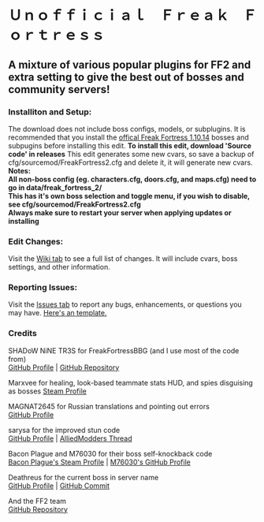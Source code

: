 # Ｕｎｏｆｆｉｃｉａｌ　Ｆｒｅａｋ　Ｆｏｒｔｒｅｓｓ
## A mixture of various popular plugins for FF2 and extra setting to give the best out of bosses and community servers!

### Installiton and Setup:
The download does not include boss configs, models, or subplugins. It is recommended that you install the [offical Freak Fortress 1.10.14](https://github.com/50DKP/FF2-Official/releases/tag/1.10.14 "Release FF2 1.10.14 · 50DKP/FF2-Official") bosses and subpugins before installing this edit. **To install this edit, download 'Source code' in releases** This edit generates some new cvars, so save a backup of cfg/sourcemod/FreakFortress2.cfg and delete it, it will generate new cvars. **Notes:**                                             
**All non-boss config (eg. characters.cfg, doors.cfg, and maps.cfg) need to go in data/freak_fortress_2/**                         
**This has it's own boss selection and toggle menu, if you wish to disable, see cfg/sourcemod/FreakFortress2.cfg**                 
**Always make sure to restart your server when applying updates or installing**

### Edit Changes:
Visit the [Wiki tab](https://github.com/Batfoxkid/FreakFortressBat/wiki "Home · Batfoxkid/FreakFortressBat Wiki") to see a full list of changes. It will include cvars, boss settings, and other information.

### Reporting Issues:
Visit the [Issues tab](https://github.com/Batfoxkid/FreakFortressBat/issues "Issues · Batfoxkid/FreakFortressBat") to report any bugs, enhancements, or questions you may have. [Here's an template.](https://github.com/Batfoxkid/FreakFortressBat/blob/master/CONTRIBUTING.md "FreakFortressBat/CONTRIBUTING.md at master · Batfoxkid/FreakFortressBat")

### Credits
SHADoW NiNE TR3S for FreakFortressBBG (and I use most of the code from)                                                
[GitHub Profile](https://github.com/shadow93 "shadow93 (Koishi)") | [GitHub Repository](https://github.com/shadow93/FreakFortressBBG "shadow93/FreakFortressBBG: Fork formally used by Big Bang Gamers prior to its closing in November 2016.")

Marxvee for healing, look-based teammate stats HUD, and spies disguising as bosses
[Steam Profile](https://steamcommunity.com/profiles/76561198299989625/ "Steam Community :: marxvee❤")

MAGNAT2645 for Russian translations and pointing out errors                                                    
[GitHub Profile](https://github.com/MAGNAT2645 "MAGNAT2645 (MAGNAT2645)")

sarysa for the improved stun code                                                                            
[GitHub Profile](https://github.com/sarysa "sarysa") | [AlliedModders Thread](https://forums.alliedmods.net/showthread.php?t=309245 "[FF2] Releasing all my private rages/bosses to the public. - AlliedModders")

Bacon Plague and M76030 for their boss self-knockback code                                                                         
[Bacon Plague's Steam Profile](https://steamcommunity.com/profiles/76561198049884052/) | [M76030's GitHub Profile](https://github.com/M76030 "M76030")

Deathreus for the current boss in server name                                                                                      
[GitHub Profile](https://github.com/Deathreus "Deathreus") | [GitHub Commit](https://github.com/Deathreus/FF2-Official/commit/f023069f3cd2afafb69f895106ea37f7cff9745b "Change hostname to append the boss name · Deathrus/FF2-Official@f023069")

And the FF2 team                                                                                                                   
[GitHub Repository](https://github.com/50DKP/FF2-Official "50DKP/FF2-Official: Freak Fortress 2 is a one versus all mod for Team Fortress 2. It is the successor to the Vs. Saxton Hale plugin.")
